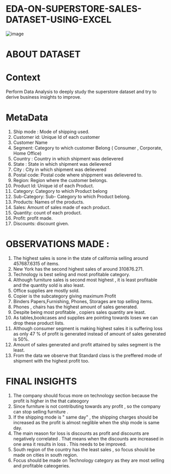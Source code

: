 # EDA-ON-SUPERSTORE-SALES-DATASET-USING-EXCEL
![image](https://user-images.githubusercontent.com/97272940/175207498-63682a84-7d37-4362-aa29-48653328b813.png)
# ABOUT DATASET

# Context
 Perform Data Analysis to deeply study the superstore dataset and try to derive business insights to improve.
 
# MetaData
1. Ship mode : Mode of shipping used.
2. Customer id: Unique Id of each customer
3. Customer Name
4. Segment: Category to which customer Belong ( Consumer , Corporate, Home Office)
5. Country : Country in which shipment was delievered
6. State :  State in which shipment was delievered
7. City :   City in which shipment was delievered
8. Postal code: Postal code where shippment was delievered to.
9. Region: Region where the customer belongs.
10. Product Id: Unique id of each Product.
11. Category: Category to which Product belong
12. Sub-Category: Sub- Category to which Product belong.
13. Products: Names of the products.
14. Sales: Amount of sales made of each product.
16. Quantity: count of each  product.
17. Profit: profit made.
18. Discounts: discount given.

# OBSERVATIONS MADE :

1. The highest sales is sone in the state of california selling around  457687.6315 of items.											
2. New York has the second highest sales of around 310876.271.
3. Technology is best seling and most profitable category.											
4. Although furniture sales is second most highest , it is least profitable and the quantity sold is also least.
5. Office supplies are mostly sold.									
6. Copier is the subcategory giving maximum Profit											
7. Binders Papers,Furnishing, Phones, Storages are top selling items.										
8. Phones , chairs has the highest amount of sales generated.											
9. Despite being most profitable , copiers sales quantity are least.											
10. As tables,bookcases and supplies are pointing towards loses we can drop these product lists.											
11. Although consumer segment is making highest sales it is suffering loss as only 47 % of profit is generated instead of           amount of sales generated is 50%.											
12. Amount of sales generated and profit attained by sales segment is the least.											
13. From the data we observe that Standard class is the preffered mode of shipment with the highest profit too.	

# FINAL INSIGHTS

1. The company should focus more on technology section because the profit is higher in the that cateogory								
2. Since furniture is not contributing towards any profit , so the company can stop selling furniture .											
3. If the shipping mode is " same day" , the shipping charges should be increased as the profit is almost neglible when the ship mode is same day.																
4. The main reason for loss is discounts as profit and discounts are negatively correlated . That means when the discounts are increased in one area it results in loss  . This needs to be improved.												
5. South region of the country has the least sales , so focus should be made on cities in south region.									
6. Focus should be made on Technology category as they are most selling and profitable cateogeries.																


